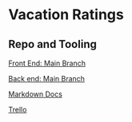 # Vacation Ratings

## Repo and Tooling

[Front End: Main Branch](https://github.com/Vacation-Ratings/frontend)

[Back end: Main Branch](https://github.com/Vacation-Ratings/backend)

[Markdown Docs](https://github.com/Vacation-Ratings/prep)

[Trello](https://trello.com/b/Cm2FPAkt/vacation-rating)
